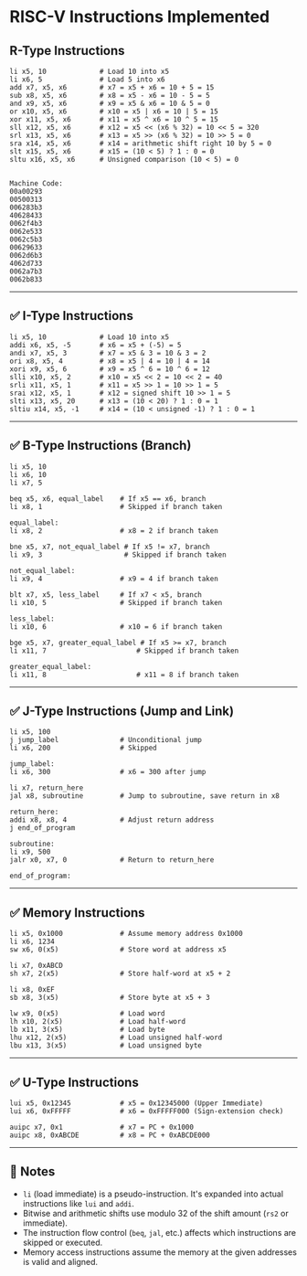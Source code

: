 
# RISC-V Instructions Implemented



##  R-Type Instructions

```assembly
li x5, 10             # Load 10 into x5
li x6, 5              # Load 5 into x6
add x7, x5, x6        # x7 = x5 + x6 = 10 + 5 = 15
sub x8, x5, x6        # x8 = x5 - x6 = 10 - 5 = 5
and x9, x5, x6        # x9 = x5 & x6 = 10 & 5 = 0
or x10, x5, x6        # x10 = x5 | x6 = 10 | 5 = 15
xor x11, x5, x6       # x11 = x5 ^ x6 = 10 ^ 5 = 15
sll x12, x5, x6       # x12 = x5 << (x6 % 32) = 10 << 5 = 320
srl x13, x5, x6       # x13 = x5 >> (x6 % 32) = 10 >> 5 = 0
sra x14, x5, x6       # x14 = arithmetic shift right 10 by 5 = 0
slt x15, x5, x6       # x15 = (10 < 5) ? 1 : 0 = 0
sltu x16, x5, x6      # Unsigned comparison (10 < 5) = 0


Machine Code:
00a00293
00500313
006283b3
40628433
0062f4b3
0062e533
0062c5b3
00629633
0062d6b3
4062d733
0062a7b3
0062b833
```
---

## ✅ I-Type Instructions

```assembly
li x5, 10             # Load 10 into x5
addi x6, x5, -5       # x6 = x5 + (-5) = 5
andi x7, x5, 3        # x7 = x5 & 3 = 10 & 3 = 2
ori x8, x5, 4         # x8 = x5 | 4 = 10 | 4 = 14
xori x9, x5, 6        # x9 = x5 ^ 6 = 10 ^ 6 = 12
slli x10, x5, 2       # x10 = x5 << 2 = 10 << 2 = 40
srli x11, x5, 1       # x11 = x5 >> 1 = 10 >> 1 = 5
srai x12, x5, 1       # x12 = signed shift 10 >> 1 = 5
slti x13, x5, 20      # x13 = (10 < 20) ? 1 : 0 = 1
sltiu x14, x5, -1     # x14 = (10 < unsigned -1) ? 1 : 0 = 1
```

---

## ✅ B-Type Instructions (Branch)

```assembly
li x5, 10
li x6, 10
li x7, 5

beq x5, x6, equal_label    # If x5 == x6, branch
li x8, 1                   # Skipped if branch taken

equal_label:
li x8, 2                   # x8 = 2 if branch taken

bne x5, x7, not_equal_label # If x5 != x7, branch
li x9, 3                    # Skipped if branch taken

not_equal_label:
li x9, 4                   # x9 = 4 if branch taken

blt x7, x5, less_label     # If x7 < x5, branch
li x10, 5                  # Skipped if branch taken

less_label:
li x10, 6                  # x10 = 6 if branch taken

bge x5, x7, greater_equal_label # If x5 >= x7, branch
li x11, 7                      # Skipped if branch taken

greater_equal_label:
li x11, 8                      # x11 = 8 if branch taken
```

---

## ✅ J-Type Instructions (Jump and Link)

```assembly
li x5, 100
j jump_label               # Unconditional jump
li x6, 200                 # Skipped

jump_label:
li x6, 300                 # x6 = 300 after jump

li x7, return_here
jal x8, subroutine         # Jump to subroutine, save return in x8

return_here:
addi x8, x8, 4             # Adjust return address
j end_of_program

subroutine:
li x9, 500
jalr x0, x7, 0             # Return to return_here

end_of_program:
```

---

## ✅ Memory Instructions

```assembly
li x5, 0x1000              # Assume memory address 0x1000
li x6, 1234
sw x6, 0(x5)               # Store word at address x5

li x7, 0xABCD
sh x7, 2(x5)               # Store half-word at x5 + 2

li x8, 0xEF
sb x8, 3(x5)               # Store byte at x5 + 3

lw x9, 0(x5)               # Load word
lh x10, 2(x5)              # Load half-word
lb x11, 3(x5)              # Load byte
lhu x12, 2(x5)             # Load unsigned half-word
lbu x13, 3(x5)             # Load unsigned byte
```

---

## ✅ U-Type Instructions

```assembly
lui x5, 0x12345            # x5 = 0x12345000 (Upper Immediate)
lui x6, 0xFFFFF            # x6 = 0xFFFFF000 (Sign-extension check)

auipc x7, 0x1              # x7 = PC + 0x1000
auipc x8, 0xABCDE          # x8 = PC + 0xABCDE000
```

---

## 📌 Notes

- `li` (load immediate) is a pseudo-instruction. It's expanded into actual instructions like `lui` and `addi`.
- Bitwise and arithmetic shifts use modulo 32 of the shift amount (`rs2` or immediate).
- The instruction flow control (`beq`, `jal`, etc.) affects which instructions are skipped or executed.
- Memory access instructions assume the memory at the given addresses is valid and aligned.
